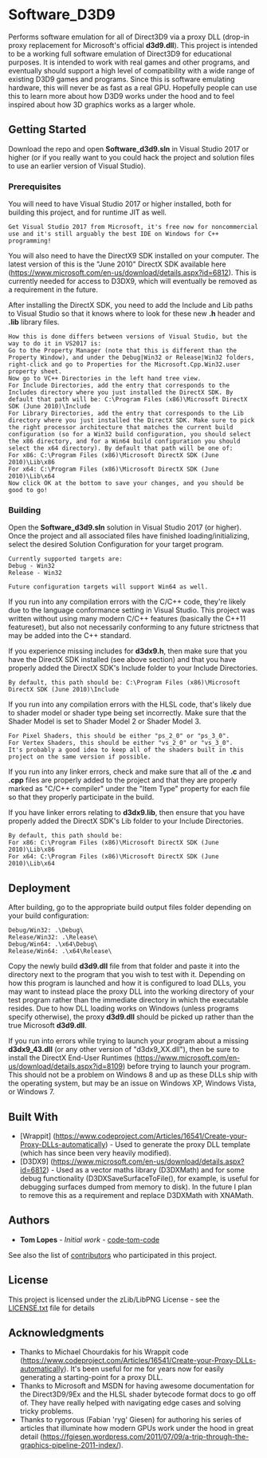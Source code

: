 # Software_D3D9

Performs software emulation for all of Direct3D9 via a proxy DLL (drop-in proxy replacement for Microsoft's official **d3d9.dll**). This project is intended to be a working full software emulation of Direct3D9 for educational purposes. It is intended to work with real games and other programs, and eventually should support a high level of compatibility with a wide range of existing D3D9 games and programs. Since this is software emulating hardware, this will never be as fast as a real GPU. Hopefully people can use this to learn more about how D3D9 works under the hood and to feel inspired about how 3D graphics works as a larger whole.

## Getting Started

Download the repo and open **Software_d3d9.sln** in Visual Studio 2017 or higher (or if you really want to you could hack the project and solution files to use an earlier version of Visual Studio).

### Prerequisites

You will need to have Visual Studio 2017 or higher installed, both for building this project, and for runtime JIT as well.
```
Get Visual Studio 2017 from Microsoft, it's free now for noncommercial use and it's still arguably the best IDE on Windows for C++ programming!
```

You will also need to have the DirectX9 SDK installed on your computer. The latest version of this is the "June 2010" DirectX SDK available here (https://www.microsoft.com/en-us/download/details.aspx?id=6812). This is currently needed for access to D3DX9, which will eventually be removed as a requirement in the future.

After installing the DirectX SDK, you need to add the Include and Lib paths to Visual Studio so that it knows where to look for these new **.h** header and **.lib** library files.
```
How this is done differs between versions of Visual Studio, but the way to do it in VS2017 is:
Go to the Property Manager (note that this is different than the Property Window), and under the Debug|Win32 or Release|Win32 folders, right-click and go to Properties for the Microsoft.Cpp.Win32.user property sheet.
Now go to VC++ Directories in the left hand tree view.
For Include Directories, add the entry that corresponds to the Includes directory where you just installed the DirectX SDK. By default that path will be: C:\Program Files (x86)\Microsoft DirectX SDK (June 2010)\Include
For Library Directories, add the entry that corresponds to the Lib directory where you just installed the DirectX SDK. Make sure to pick the right processor architecture that matches the current build configuration (so for a Win32 build configuration, you should select the x86 directory, and for a Win64 build configuration you should select the x64 directory). By default that path will be one of:
For x86: C:\Program Files (x86)\Microsoft DirectX SDK (June 2010)\Lib\x86
For x64: C:\Program Files (x86)\Microsoft DirectX SDK (June 2010)\Lib\x64
Now click OK at the bottom to save your changes, and you should be good to go!
```

### Building

Open the **Software_d3d9.sln** solution in Visual Studio 2017 (or higher).
Once the project and all associated files have finished loading/initializing, select the desired Solution Configuration for your target program.
```
Currently supported targets are:
Debug - Win32
Release - Win32

Future configuration targets will support Win64 as well.
```

If you run into any compilation errors with the C/C++ code, they're likely due to the language conformance setting in Visual Studio. This project was written without using many modern C/C++ features (basically the C++11 featureset), but also not necessarily conforming to any future strictness that may be added into the C++ standard.

If you experience missing includes for **d3dx9.h**, then make sure that you have the DirectX SDK installed (see above section) and that you have properly added the DirectX SDK's Include folder to your Include Directories.
```
By default, this path should be: C:\Program Files (x86)\Microsoft DirectX SDK (June 2010)\Include
```

If you run into any compilation errors with the HLSL code, that's likely due to shader model or shader type being set incorrectly. Make sure that the Shader Model is set to Shader Model 2 or Shader Model 3.
```
For Pixel Shaders, this should be either "ps_2_0" or "ps_3_0".
For Vertex Shaders, this should be either "vs_2_0" or "vs_3_0".
It's probably a good idea to keep all of the shaders built in this project on the same version if possible.
```

If you run into any linker errors, check and make sure that all of the **.c** and **.cpp** files are properly added to the project and that they are properly marked as "C/C++ compiler" under the "Item Type" property for each file so that they properly participate in the build.

If you have linker errors relating to **d3dx9.lib**, then ensure that you have properly added the DirectX SDK's Lib folder to your Include Directories.
```
By default, this path should be:
For x86: C:\Program Files (x86)\Microsoft DirectX SDK (June 2010)\Lib\x86
For x64: C:\Program Files (x86)\Microsoft DirectX SDK (June 2010)\Lib\x64
```

## Deployment

After building, go to the appropriate build output files folder depending on your build configuration:
```
Debug/Win32: .\Debug\
Release/Win32: .\Release\
Debug/Win64: .\x64\Debug\
Release/Win64: .\x64\Release\
```
Copy the newly build **d3d9.dll** file from that folder and paste it into the directory next to the program that you wish to test with it. Depending on how this program is launched and how it is configured to load DLLs, you may want to instead place the proxy DLL into the working directory of your test program rather than the immediate directory in which the executable resides. Due to how DLL loading works on Windows (unless programs specify otherwise), the proxy **d3d9.dll** should be picked up rather than the true Microsoft **d3d9.dll**.

If you run into errors while trying to launch your program about a missing **d3dx9_43.dll** (or any other version of "d3dx9_XX.dll"), then be sure to install the DirectX End-User Runtimes (https://www.microsoft.com/en-us/download/details.aspx?id=8109) before trying to launch your program. This should not be a problem on Windows 8 and up as these DLLs ship with the operating system, but may be an issue on Windows XP, Windows Vista, or Windows 7.

## Built With

* [Wrappit] (https://www.codeproject.com/Articles/16541/Create-your-Proxy-DLLs-automatically) - Used to generate the proxy DLL template (which has since been very heavily modified).
* [D3DX9] (https://www.microsoft.com/en-us/download/details.aspx?id=6812) - Used as a vector maths library (D3DXMath) and for some debug functionality (D3DXSaveSurfaceToFile(), for example, is useful for debugging surfaces dumped from memory to disk). In the future I plan to remove this as a requirement and replace D3DXMath with XNAMath.

## Authors

* **Tom Lopes** - *Initial work* - [code-tom-code](https://github.com/code-tom-code)

See also the list of [contributors](https://github.com/code-tom-code/Software_D3D9/contributors) who participated in this project.

## License

This project is licensed under the zLib/LibPNG License - see the [LICENSE.txt](LICENSE.txt) file for details

## Acknowledgments

* Thanks to Michael Chourdakis for his Wrappit code (https://www.codeproject.com/Articles/16541/Create-your-Proxy-DLLs-automatically). It's been useful for me for years now for easily generating a starting-point for a proxy DLL.
* Thanks to Microsoft and MSDN for having awesome documentation for the Direct3D9/9Ex and the HLSL shader bytecode format docs to go off of. They have really helped with navigating edge cases and solving tricky problems.
* Thanks to rygorous (Fabian 'ryg' Giesen) for authoring his series of articles that illuminate how modern GPUs work under the hood in great detail (https://fgiesen.wordpress.com/2011/07/09/a-trip-through-the-graphics-pipeline-2011-index/).
